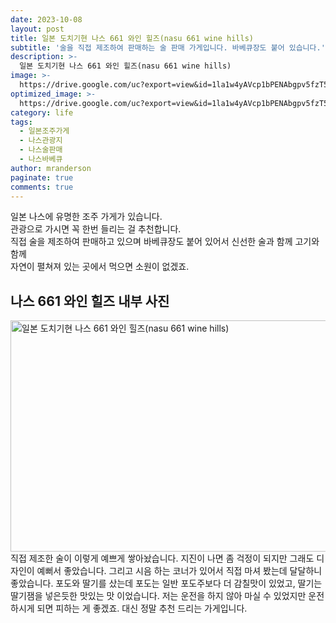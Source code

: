 ```yaml
---
date: 2023-10-08
layout: post
title: 일본 도치기현 나스 661 와인 힐즈(nasu 661 wine hills)
subtitle: '술을 직접 제조하여 판매하는 술 판매 가게입니다. 바베큐장도 붙어 있습니다.'
description: >-
  일본 도치기현 나스 661 와인 힐즈(nasu 661 wine hills)
image: >-
  https://drive.google.com/uc?export=view&id=1la1w4yAVcp1bPENAbgpv5fzT5K1BScE-
optimized_image: >-
  https://drive.google.com/uc?export=view&id=1la1w4yAVcp1bPENAbgpv5fzT5K1BScE-
category: life
tags:
  - 일본조주가게
  - 나스관광지
  - 나스술판매
  - 나스바베큐
author: mranderson
paginate: true
comments: true
---
```

일본 나스에 유명한 조주 가게가 있습니다.  
관광으로 가시면 꼭 한번 들리는 걸 추천합니다.  
직접 술을 제조하여 판매하고 있으며 바베큐장도 붙어 있어서 신선한 술과 함께 고기와 함께  
자연이 펼쳐져 있는 곳에서 먹으면 소원이 없겠죠.  

## 나스 661 와인 힐즈 내부 사진
<img src="https://drive.google.com/uc?export=view&id=1qRLP10wqDCdRf-IiBhI88XpEe3mIfIgA"  width="700" height="370" alt="일본 도치기현 나스 661 와인 힐즈(nasu 661 wine hills)">
직접 제조한 술이 이렇게 예쁘게 쌓아놨습니다.  
지진이 나면 좀 걱정이 되지만 그래도 디자인이 예뻐서 좋았습니다.  
그리고 시음 하는 코너가 있어서 직접 마셔 봤는데 달달하니 좋았습니다.  
포도와 딸기를 샀는데 포도는 일반 포도주보다 더 감칠맛이 있었고,  
딸기는 딸기잼을 넣은듯한 맛있는 맛 이었습니다.  
저는 운전을 하지 않아 마실 수 있었지만 운전하시게 되면 피하는 게 좋겠죠.  
대신 정말 추천 드리는 가게입니다.